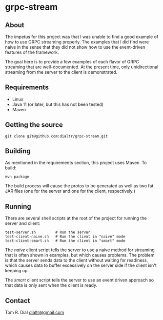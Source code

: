 # grpc-stream

## About

The impetus for this project was that I was unable to find a good example of
how to use GRPC streaming properly. The examples that I did find were naive
in the sense that they did not show how to use the event-driven features of
the framework.

The goal here is to provide a few examples of each flavor of GRPC streaming
that are well-documented. At the present time, only unidirectional streaming
from the server to the client is demonstrated.

## Requirements

* Linux 
* Java 11 (or later, but this has not been tested)
* Maven

## Getting the source

    git clone git@github.com:dialtr/grpc-stream.git

## Building

As mentioned in the requirements section, this project uses Maven. To build:

    mvn package

The build process will cause the protos to be generated as well as two fat
JAR files (one for the server and one for the client, respectively.) 

## Running

There are several shell scripts at the root of the project for running the
server and client:

    test-server.sh         # Run the server
    test-client-naive.sh   # Run the client in "naive" mode
    test-client-smart.sh   # Run the client in "smart" mode

The *naive* client script tells the server to use a naive method for
streaming that is often shown in examples, but which causes problems. The
problem is that the server sends data to the client without waiting for
readiness, which causes data to buffer excessively on the server side if
the client isn't keeping up.

The *smart* client script tells the server to use an event driven approach
so that data is only sent when the client is ready.

## Contact

Tom R. Dial <dialtr@gmail.com>

